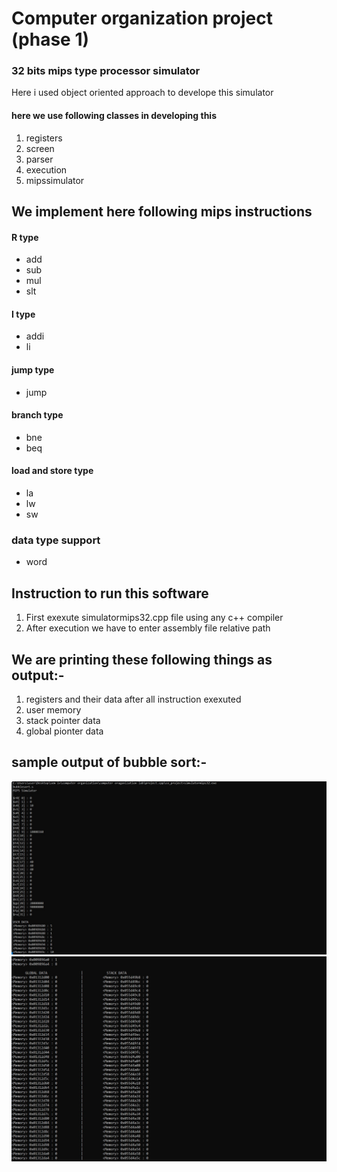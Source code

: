 # Computer organization project (phase 1)
### 32 bits mips type processor simulator
Here i used object oriented approach to develope this simulator
#### here we use following classes in developing this
1. registers
2. screen 
3. parser
4. execution
5. mipssimulator

## We implement here following mips instructions
#### R type
* add
* sub
* mul
* slt
#### I type
* addi
* li
#### jump type
* jump
#### branch type
* bne
* beq
#### load and store type
* la
* lw
* sw
### data type support
* word
## Instruction to run this software
1. First exexute simulatormips32.cpp file using any c++ compiler 
2. After execution we have to enter assembly file relative path
## We are printing these following things as output:-
1. registers and their data after all instruction exexuted
2. user memory 
3. stack pointer data
4. global pionter data


## sample output of bubble sort:-
![image info](output1.jpg)
![image info](output2.jpg)
